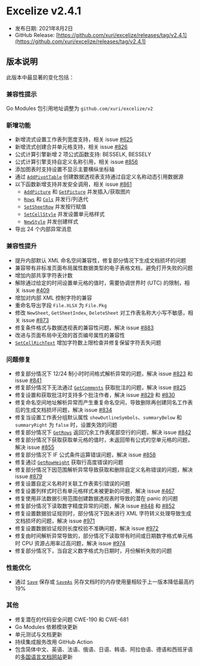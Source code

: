 # Excelize v2.4.1

* 发布日期: 2021年8月2日
* GitHub Release: [https://github.com/xuri/excelize/releases/tag/v2.4.1](https://github.com/xuri/excelize/releases/tag/v2.4.1)

## 版本说明

此版本中最显著的变化包括：

### 兼容性提示

Go Modules 包引用地址调整为 `github.com/xuri/excelize/v2`

### 新增功能

* 新增流式设置工作表列宽度支持，相关 issue [#625](https://github.com/xuri/excelize/issues/625)
* 新增流式创建合并单元格支持，相关 issue [#826](https://github.com/xuri/excelize/issues/826)
* 公式计算引擎新增 2 项公式函数支持: BESSELK, BESSELY
* 公式计算引擎支持自定义名称引用，相关 issue [#856](https://github.com/xuri/excelize/issues/856)
* 添加图表时支持设置不显示主要横纵坐标轴
* 通过 [`AddPivotTable`](https://pkg.go.dev/github.com/xuri/excelize/v2@v2.4.1#File.AddPivotTable) 创建数据透视表支持通过自定义名称动态引用数据源
* 以下函数新增支持并发安全调用，相关 issue [#861](https://github.com/xuri/excelize/issues/829)
  * [`AddPicture`](https://pkg.go.dev/github.com/xuri/excelize/v2@v2.4.1#File.AddPicture) 和 [`GetPicture`](https://pkg.go.dev/github.com/xuri/excelize/v2@v2.4.1#File.GetPicture) 并发插入/获取图片
  * [`Rows`](https://pkg.go.dev/github.com/xuri/excelize/v2@v2.4.1#File.Rows) 和 [`Cols`](https://pkg.go.dev/github.com/xuri/excelize/v2@v2.4.1#File.Cols) 并发行/列迭代
  * [`SetSheetRow`](https://pkg.go.dev/github.com/xuri/excelize/v2@v2.4.1#File.SetSheetRow) 并发按行赋值
  * [`SetCellStyle`](https://pkg.go.dev/github.com/xuri/excelize/v2@v2.4.1#File.SetCellStyle) 并发设置单元格样式
  * [`NewStyle`](https://pkg.go.dev/github.com/xuri/excelize/v2@v2.4.1#File.NewStyle) 并发创建样式
* 导出 24 个内部异常消息

### 兼容性提升

* 提升内部默认 XML 命名空间兼容性，修复部分情况下生成文档损坏的问题
* 兼容带有非标准页面布局属性数据类型的电子表格文档，避免打开失败的问题
* 增加内部共享字符表计数
* 解除通过给定的时间设置单元格的值时，需要协调世界时 (UTC) 的限制，相关 issue [#409](https://github.com/xuri/excelize/issues/409)
* 增加对内部 XML 控制字符的兼容
* 重命名导出字段 `File.XLSX` 为 `File.Pkg`
* 修改 `NewSheet`, `GetSheetIndex`, `DeleteSheet` 对工作表名称大小写不敏感，相关 issue [#873](https://github.com/xuri/excelize/issues/873)
* 修复条件格式与数据透视表的兼容性问题，解决 issue [#883](https://github.com/xuri/excelize/issues/883)
* 改进与页面布局中无效的首页编号属性的兼容性
* [`SetCellRichText`](https://pkg.go.dev/github.com/xuri/excelize/v2@v2.4.1#File.SetCellRichText) 增加字符数上限检查并修复保留字符丢失问题

### 问题修复

* 修复部分情况下 12/24 制小时时间格式解析异常的问题，解决 issue [#823](https://github.com/xuri/excelize/issues/823) 和 issue [#841](https://github.com/xuri/excelize/issues/841)
* 修复部分情况下无法通过 [`GetComments`](https://pkg.go.dev/github.com/xuri/excelize/v2@v2.4.1#File.GetComments) 获取批注的问题，解决 issue [#825](https://github.com/xuri/excelize/issues/825)
* 修复设置和获取批注时支持多个批注作者，解决 issue [#829](https://github.com/xuri/excelize/issues/829) 和 [#830](https://github.com/xuri/excelize/issues/830)
* 修复命名空间地址解析异常而产生重复命名空间，导致删除再创建同名工作表后的生成文档损坏问题，解决 issue [#834](https://github.com/xuri/excelize/issues/834)
* 修复当设置工作表分组默认属性 `showOutlineSymbols`、`summaryBelow` 和 `summaryRight` 为 `false` 时，设置失效的问题
* 修复部分情况下 [`GetRows`](https://pkg.go.dev/github.com/xuri/excelize/v2@v2.4.1#File.GetRows) 返回冗余工作表尾部空行的问题，解决 issue [#842](https://github.com/xuri/excelize/issues/842)
* 修复部分情况下获取获取单元格的值时，未返回带有公式的空单元格的问题，解决 issue [#855](https://github.com/xuri/excelize/issues/855)
* 修复部分情况下 IF 公式条件运算错误问题，解决 issue [#858](https://github.com/xuri/excelize/issues/858)
* 修复通过 [`GetRowHeight`](https://pkg.go.dev/github.com/xuri/excelize/v2@v2.4.1#File.GetRowHeight) 获取行高度错误的问题
* 修复部分情况下因范围解析异常导致获取和删除自定义名称错误的问题，解决 issue [#879](https://github.com/xuri/excelize/issues/879)
* 修复设置自定义名称时关联工作表索引错误的问题
* 修复设置列样式时已有单元格样式未被更新的问题，解决 issue [#467](https://github.com/xuri/excelize/issues/467)
* 修复使用非法数据引用范围创建数据透视表时导致的潜在 panic 的问题
* 修复部分情况下读取数字精度异常的问题，解决 issue [#848](https://github.com/xuri/excelize/issues/848) 和 [#852](https://github.com/xuri/excelize/issues/852)
* 修复设置数据验证规则时，部分情况下因未进行 XML 字符转义处理导致生成文档损坏的问题，解决 issue [#971](https://github.com/xuri/excelize/issues/971)
* 修复设置数据验证规则长度校验不准确问题，解决 issue [#972](https://github.com/xuri/excelize/issues/972)
* 修复由时间解析异常导致的，部分情况下读取带有时间或日期数字格式单元格时 CPU 资源占用率过高问题，解决 issue [#974](https://github.com/xuri/excelize/issues/974)
* 修复部分情况下，当自定义数字格式为日期时，月份解析失败的问题

### 性能优化

* 通过 [`Save`](https://pkg.go.dev/github.com/xuri/excelize/v2@v2.4.1#File.Save) 保存或 [`SaveAs`](https://pkg.go.dev/github.com/xuri/excelize/v2@v2.4.1#File.SaveAs) 另存文档时的内存使用量相较于上一版本降低最高约 19%

### 其他

* 修复潜在的代码安全问题 CWE-190 和 CWE-681
* Go Modules 依赖模块更新
* 单元测试与文档更新
* 持续集成服务改用 GitHub Action
* 包含简体中文、英语、法语、俄语、日语、韩语、阿拉伯语、德语和西班牙语的[多国语言文档网站](https://xuri.me/excelize)更新
